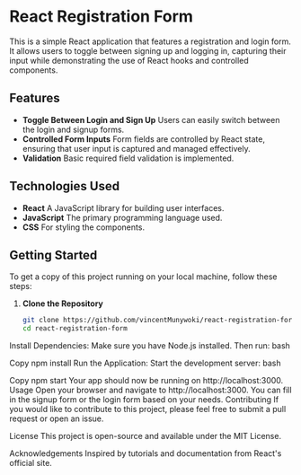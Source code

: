 # React Registration Form

This is a simple React application that features a registration and login form. It allows users to toggle between signing up and logging in, capturing their input while demonstrating the use of React hooks and controlled components.

## Features

- **Toggle Between Login and Sign Up** Users can easily switch between the login and signup forms.
- **Controlled Form Inputs** Form fields are controlled by React state, ensuring that user input is captured and managed effectively.
- **Validation** Basic required field validation is implemented.

## Technologies Used

- **React** A JavaScript library for building user interfaces.
- **JavaScript** The primary programming language used.
- **CSS** For styling the components.

## Getting Started

To get a copy of this project running on your local machine, follow these steps:

1. **Clone the Repository**

   ```bash
   git clone https://github.com/vincentMunywoki/react-registration-form.git
   cd react-registration-form
Install Dependencies: Make sure you have Node.js installed. Then run:
bash

Copy
npm install
Run the Application: Start the development server:
bash

Copy
npm start
Your app should now be running on http://localhost:3000.
Usage
Open your browser and navigate to http://localhost:3000.
You can fill in the signup form or the login form based on your needs.
Contributing
If you would like to contribute to this project, please feel free to submit a pull request or open an issue.

License
This project is open-source and available under the MIT License.

Acknowledgements
Inspired by tutorials and documentation from React's official site.
